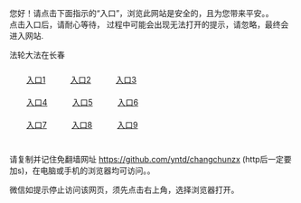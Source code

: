 您好！请点击下面指示的“入口”，浏览此网站是安全的，且为您带来平安。。 <br/>
点击入口后，请耐心等待， 过程中可能会出现无法打开的提示，请忽略，最终会进入网站. </br>

法轮大法在长春<br/>
<div style="padding:10px"><a style="margin:20px" target="_blank" href="https://d325p5tfquk7jv.cloudfront.net/2Qpsp?aynlqh" id="ccLink1" rel="nofollow">入口1</a> <a target="_blank" style="margin:20px" href="https://d4lqgaefuiq76.cloudfront.net/2Qpsp?mjehcn" id="ccLink2" rel="nofollow">入口2</a> <a style="margin:20px" target="_blank" href="https://dw0gi6d48o0gg.cloudfront.net/2Qpsp?rhjzqxnu" id="ccLink3" rel="nofollow">入口3</a></div>

<div style="padding:10px" ><a style="margin:20px" target="_blank" href="https://d325p5tfquk7jv.cloudfront.net/2Qpsp?aynlqh" id="ccLink4" rel="nofollow">入口4</a> <a style="margin:20px" href="https://d4lqgaefuiq76.cloudfront.net/2Qpsp?mjehcn" target="_blank" id="ccLink5" rel="nofollow">入口5</a> <a style="margin:20px" href="https://dw0gi6d48o0gg.cloudfront.net/2Qpsp?rhjzqxnu" target="_blank" id="ccLink6" rel="nofollow">入口6</a></div>

<div style="padding:10px"><a style="margin:20px" target="_blank" href="https://d325p5tfquk7jv.cloudfront.net/2Qpsp?aynlqh" id="ccLink7" rel="nofollow">入口7</a> <a style="margin:20px" href="https://d4lqgaefuiq76.cloudfront.net/2Qpsp?mjehcn" target="_blank" id="ccLink8" rel="nofollow">入口8</a> <a style="margin:20px" target="_blank" href="https://dw0gi6d48o0gg.cloudfront.net/2Qpsp?rhjzqxnu" id="ccLink9" rel="nofollow">入口9</a></div>

<br/>



请复制并记住免翻墙网址 https://github.com/yntd/changchunzx (http后一定要加s)，在电脑或手机的浏览器均可访问。。<br/>

微信如提示停止访问该网页，须先点击右上角，选择浏览器打开。
